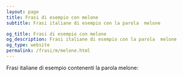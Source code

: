 ```yaml
---
layout: page
title: Frasi di esempio con melone 
subtitle: Frasi italiane di esempio con la parola  melone

og_title: Frasi di esempio con melone 
og_description: Frasi italiane di esempio con la parola  melone
og_type: website
permalink: /frasi/m/melone.html
---
```


Frasi italiane di esempio contenenti la parola melone:


